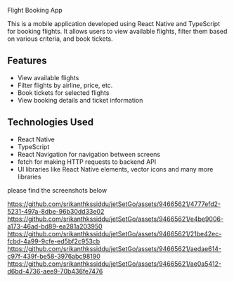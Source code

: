  Flight Booking App

This is a mobile application developed using React Native and TypeScript for booking flights. It allows users to view available flights, filter them based on various criteria, and book tickets.

## Features

- View available flights
- Filter flights by airline, price, etc.
- Book tickets for selected flights
- View booking details and ticket information

## Technologies Used

- React Native
- TypeScript
- React Navigation for navigation between screens
- fetch for making HTTP requests to backend API
- UI libraries like React Native elements, vector icons and many more libraries


please find the screenshots below


https://github.com/srikanthkssiddu/jetSetGo/assets/94665621/4777efd2-5231-497a-8dbe-96b30dd33e02
https://github.com/srikanthkssiddu/jetSetGo/assets/94665621/e4be9006-a173-46ad-bd89-ea281a203950
https://github.com/srikanthkssiddu/jetSetGo/assets/94665621/21be42ec-fcbd-4a99-9cfe-ed5bf2c953cb
https://github.com/srikanthkssiddu/jetSetGo/assets/94665621/aedae614-c97f-439f-be58-3976abc98190
https://github.com/srikanthkssiddu/jetSetGo/assets/94665621/ae0a5412-d6bd-4736-aee9-70b436fe7476
